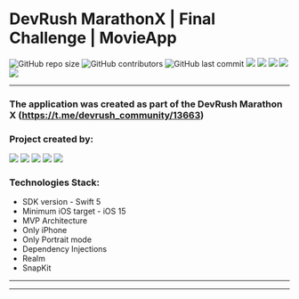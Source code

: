 # DevRush MarathonX | Final Challenge | MovieApp

![GitHub repo size](https://img.shields.io/github/repo-size/michaelbolgar/BookStore)  ![GitHub contributors](https://img.shields.io/github/contributors/michaelbolgar/BookStore)   ![GitHub last commit](https://img.shields.io/github/last-commit/michaelbolgar/MovieApp) ![][ios] ![][swift] ![][uikit] ![][SnapKit] ![][Realm] 

---
### The application was created as part of the DevRush Marathon X (https://t.me/devrush_community/13663)
### Project created by:
<p align="left"> 
<a href="https://github.com/michaelbolgar">
<img src="https://img.shields.io/badge/michaelbolgar (TeamLead)-blue"/></a>
<a href="https://github.com/Kirilloao">
<img src="https://img.shields.io/badge/Kirilloao-red"/></a>
<a href="https://github.com/ShirobokovNikita">
<img src="https://img.shields.io/badge/ShirobokovNikita-green"/></a>
<a href="https://github.com/Privetyanikita">
<img src="https://img.shields.io/badge/Privetyanikita-cyan"/></a>
<a href="https://github.com/Zarkan1204">
<img src="https://img.shields.io/badge/Zarkan1204-yellow"/></a>

</p>

### Technologies Stack:
* SDK version - Swift 5
* Minimum iOS target - iOS 15
* MVP Architecture
* Only iPhone
* Only Portrait mode
* Dependency Injections
* Realm
* SnapKit

---



---

[ios]: https://img.shields.io/badge/iOS-15.0-critical
[swift]: https://img.shields.io/badge/-Swift-9cf
[uikit]: https://img.shields.io/badge/-UIKit-blue
[SnapKit]: https://img.shields.io/badge/-SnapKit-green
[Realm]: https://img.shields.io/badge/-Realm-yellow
